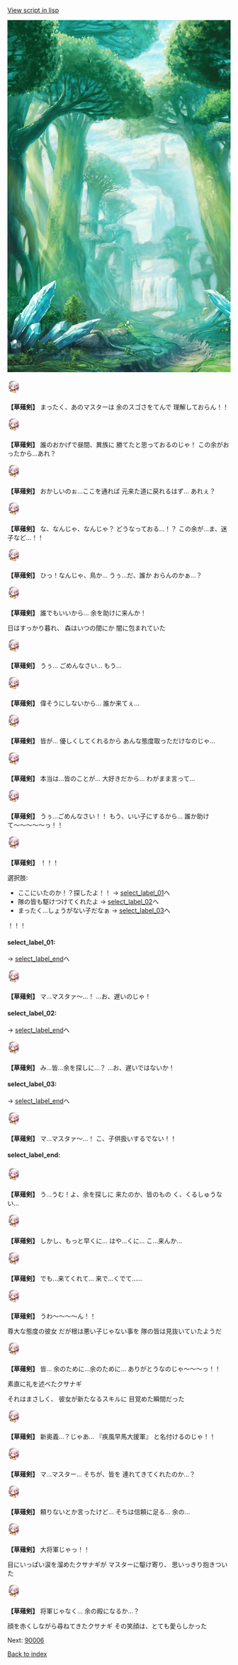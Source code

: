 [View script in lisp](../scripts/10042303.txt)

![forest.png](../images/backgrounds/forest.png)

<img src="../images/units/100421.png" alt="100421.png" height="34"/>

**【草薙剣】**
まったく、あのマスターは
余のスゴさをてんで
理解しておらん！！

<img src="../images/units/100421.png" alt="100421.png" height="34"/>

**【草薙剣】**
誰のおかげで昼間、異族に
勝てたと思っておるのじゃ！
この余がおったから…あれ？

<img src="../images/units/100421.png" alt="100421.png" height="34"/>

**【草薙剣】**
おかしいのぉ…ここを通れば
元来た道に戻れるはず…
あれぇ？

<img src="../images/units/100421.png" alt="100421.png" height="34"/>

**【草薙剣】**
な、なんじゃ、なんじゃ？
どうなっておる…！？
この余が…ま、迷子など…！！

<img src="../images/units/100421.png" alt="100421.png" height="34"/>

**【草薙剣】**
ひっ！なんじゃ、鳥か…
うぅ…だ、誰か
おらんのかぁ…？

<img src="../images/units/100421.png" alt="100421.png" height="34"/>

**【草薙剣】**
誰でもいいから…
余を助けに来んか！

日はすっかり暮れ、
森はいつの間にか
闇に包まれていた

<img src="../images/units/100421.png" alt="100421.png" height="34"/>

**【草薙剣】**
うぅ…
ごめんなさい…
もう…

<img src="../images/units/100421.png" alt="100421.png" height="34"/>

**【草薙剣】**
偉そうにしないから…
誰か来てぇ…

<img src="../images/units/100421.png" alt="100421.png" height="34"/>

**【草薙剣】**
皆が…
優しくしてくれるから
あんな態度取っただけなのじゃ…

<img src="../images/units/100421.png" alt="100421.png" height="34"/>

**【草薙剣】**
本当は…皆のことが…
大好きだから…
わがまま言って…

<img src="../images/units/100421.png" alt="100421.png" height="34"/>

**【草薙剣】**
うぅ…ごめんなさい！！
もう、いい子にするから…
誰か助けて〜〜〜〜〜っ！！

<img src="../images/units/100421.png" alt="100421.png" height="34"/>

**【草薙剣】**
！！！

選択肢:
- ここにいたのか！？探したよ！！ → [select_label_01](#select_label_01)へ
- 隊の皆も駆けつけてくれたよ → [select_label_02](#select_label_02)へ
- まったく…しょうがない子だなぁ → [select_label_03](#select_label_03)へ

！！！

#### select_label_01:
 → [select_label_end](#select_label_end)へ

<img src="../images/units/100421.png" alt="100421.png" height="34"/>

**【草薙剣】**
マ…マスタァ〜…！
…お、遅いのじゃ！

#### select_label_02:
 → [select_label_end](#select_label_end)へ

<img src="../images/units/100421.png" alt="100421.png" height="34"/>

**【草薙剣】**
み…皆…余を探しに…？
…お、遅いではないか！

#### select_label_03:
 → [select_label_end](#select_label_end)へ

<img src="../images/units/100421.png" alt="100421.png" height="34"/>

**【草薙剣】**
マ…マスタァ〜…！
こ、子供扱いするでない！！

#### select_label_end:

<img src="../images/units/100421.png" alt="100421.png" height="34"/>

**【草薙剣】**
う…うむ！よ、余を探しに
来たのか、皆のもの
く、くるしゅうない…

<img src="../images/units/100421.png" alt="100421.png" height="34"/>

**【草薙剣】**
しかし、もっと早くに…
はや…くに…
こ…来んか…

<img src="../images/units/100421.png" alt="100421.png" height="34"/>

**【草薙剣】**
でも…来てくれて…
来で…くでて……

<img src="../images/units/100421.png" alt="100421.png" height="34"/>

**【草薙剣】**
うわ〜〜〜〜ん！！

尊大な態度の彼女
だが根は悪い子じゃない事を
隊の皆は見抜いていたようだ

<img src="../images/units/100421.png" alt="100421.png" height="34"/>

**【草薙剣】**
皆…
余のために…余のために…
ありがとうなのじゃ〜〜〜っ！！

素直に礼を述べたクサナギ

それはまさしく、
彼女が新たなるスキルに
目覚めた瞬間だった

<img src="../images/units/100421.png" alt="100421.png" height="34"/>

**【草薙剣】**
新奥義…？じゃあ…
『疾風早馬大援軍』
と名付けるのじゃ！！

<img src="../images/units/100421.png" alt="100421.png" height="34"/>

**【草薙剣】**
マ…マスター…
そちが、皆を
連れてきてくれたのか…？

<img src="../images/units/100421.png" alt="100421.png" height="34"/>

**【草薙剣】**
頼りないとか言ったけど…
そちは信頼に足る…
余の…

<img src="../images/units/100421.png" alt="100421.png" height="34"/>

**【草薙剣】**
大将軍じゃっ！！

目にいっぱい涙を溜めたクサナギが
マスターに駆け寄り、
思いっきり抱きついた

<img src="../images/units/100421.png" alt="100421.png" height="34"/>

**【草薙剣】**
将軍じゃなく…
余の殿になるか…？

顔を赤くしながら尋ねてきたクサナギ
その笑顔は、とても愛らしかった


Next: [90006](90006.md)

[Back to index](index.md)
